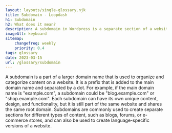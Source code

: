 ```yaml
--- 
layout: layouts/single-glossary.njk
title: Subdomain - Loopdash
h1: Subdomain
h2: What does it mean?
description: A subdomain in Wordpress is a separate section of a website that can be used to organize content or create a distinct area for a specific purpose, such as a blog or online store.
imageAlt: keyboard
sitemap:
	changefreq: weekly
	priority: 0.4
tags: glossary
date: 2023-03-15
url: /glossary/subdomain
---
```


A subdomain is a part of a larger domain name that is used to organize and categorize content on a website. It is a prefix that is added to the main domain name and separated by a dot. For example, if the main domain name is "example.com", a subdomain could be "blog.example.com" or "shop.example.com". Each subdomain can have its own unique content, design, and functionality, but it is still part of the same website and shares the same root domain. Subdomains are commonly used to create separate sections for different types of content, such as blogs, forums, or e-commerce stores, and can also be used to create language-specific versions of a website.
